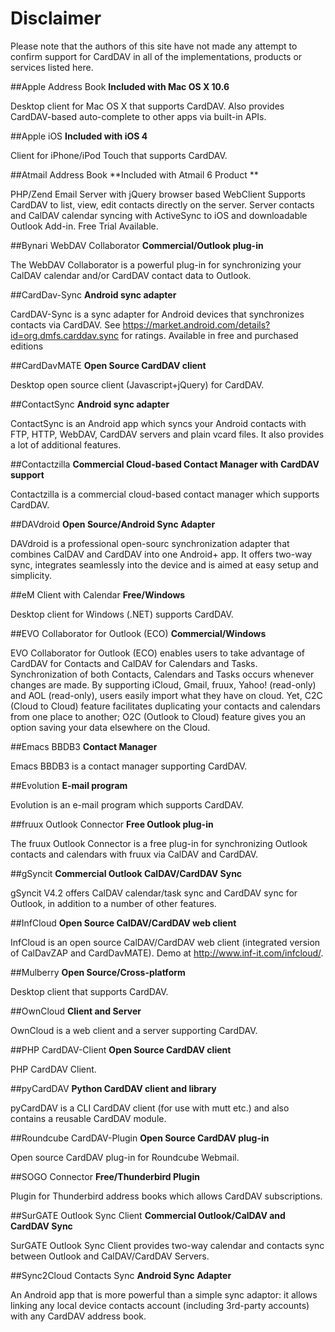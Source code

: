 # Disclaimer
Please note that the authors of this site have not made any attempt to confirm support for CardDAV in all of the implementations, products or services listed here. 

##Apple Address Book
**Included with Mac OS X 10.6**

Desktop client for Mac OS X that supports CardDAV. Also provides CardDAV-based auto-complete to other apps via built-in APIs.

##Apple iOS
**Included with iOS 4**

Client for iPhone/iPod Touch that supports CardDAV.

##Atmail Address Book
**Included with Atmail 6 Product **

PHP/Zend Email Server with jQuery browser based WebClient
Supports CardDAV to list, view, edit contacts directly on the server. Server contacts and CalDAV calendar syncing with ActiveSync to iOS and downloadable Outlook Add-in. Free Trial Available.

##Bynari WebDAV Collaborator
**Commercial/Outlook plug-in**

The WebDAV Collaborator is a powerful plug-in for synchronizing your CalDAV calendar and/or CardDAV contact data to Outlook.

##CardDav-Sync
**Android sync adapter**

CardDAV-Sync is a sync adapter for Android devices that synchronizes contacts via CardDAV. See https://market.android.com/details?id=org.dmfs.carddav.sync for ratings.
Available in free and purchased editions

##CardDavMATE
**Open Source CardDAV client**

Desktop open source client (Javascript+jQuery) for CardDAV.

##ContactSync
**Android sync adapter**

ContactSync is an Android app which syncs your Android contacts with FTP, HTTP, WebDAV, CardDAV servers and plain vcard files. It also provides a lot of additional features.

##Contactzilla
**Commercial Cloud-based Contact Manager with CardDAV support**

Contactzilla is a commercial cloud-based contact manager which supports CardDAV.

##DAVdroid
**Open Source/Android Sync Adapter**

DAVdroid is a professional open-sourc synchronization adapter that combines CalDAV and CardDAV into one Android+ app. It offers two-way sync, integrates seamlessly into the device and is aimed at easy setup and simplicity.

##eM Client with Calendar
**Free/Windows**

Desktop client for Windows (.NET) supports CardDAV.

##EVO Collaborator for Outlook (ECO)
**Commercial/Windows**

EVO Collaborator for Outlook (ECO) enables users to take advantage of CardDAV for Contacts and CalDAV for Calendars and Tasks. Synchronization of both Contacts, Calendars and Tasks occurs whenever changes are made. By supporting iCloud, Gmail, fruux, Yahoo! (read-only) and AOL (read-only), users easily import what they have on cloud. Yet, C2C (Cloud to Cloud) feature facilitates duplicating your contacts and calendars from one place to another; O2C (Outlook to Cloud) feature gives you an option saving your data elsewhere on the Cloud.

##Emacs BBDB3
**Contact Manager**

Emacs BBDB3 is a contact manager supporting CardDAV.

##Evolution
**E-mail program**

Evolution is an e-mail program which supports CardDAV.

##fruux Outlook Connector
**Free Outlook plug-in**

The fruux Outlook Connector is a free plug-in for synchronizing Outlook contacts and calendars with fruux via CalDAV and CardDAV.

##gSyncit
**Commercial Outlook CalDAV/CardDAV Sync**

gSyncit V4.2 offers CalDAV calendar/task sync and CardDAV sync for Outlook, in addition to a number of other features.

##InfCloud
**Open Source CalDAV/CardDAV web client**

InfCloud is an open source CalDAV/CardDAV web client (integrated version of CalDavZAP and CardDavMATE). Demo at http://www.inf-it.com/infcloud/.

##Mulberry
**Open Source/Cross-platform**

Desktop client that supports CardDAV.

##OwnCloud
**Client and Server**

OwnCloud is a web client and a server supporting CardDAV.

##PHP CardDAV-Client
**Open Source CardDAV client**

PHP CardDAV Client.

##pyCardDAV
**Python CardDAV client and library**

pyCardDAV is a CLI CardDAV client (for use with mutt etc.) and also contains a reusable CardDAV module.

##Roundcube CardDAV-Plugin
**Open Source CardDAV plug-in**

Open source CardDAV plug-in for Roundcube Webmail.

##SOGO Connector
**Free/Thunderbird Plugin**

Plugin for Thunderbird address books which allows CardDAV subscriptions.

##SurGATE Outlook Sync Client
**Commercial Outlook/CalDAV and CardDAV Sync**

SurGATE Outlook Sync Client provides two-way calendar and contacts sync between Outlook and CalDAV/CardDAV Servers.

##Sync2Cloud Contacts Sync
**Android Sync Adapter**

An Android app that is more powerful than a simple sync adaptor: it allows linking any local device contacts account (including 3rd-party accounts) with any CardDAV address book.
